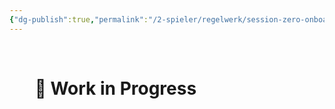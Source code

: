 ```yaml
---
{"dg-publish":true,"permalink":"/2-spieler/regelwerk/session-zero-onboarding/"}
---
```


$\quad$
$\quad$
$\quad$
$\quad$
# $\quad$ 🚧 Work in Progress